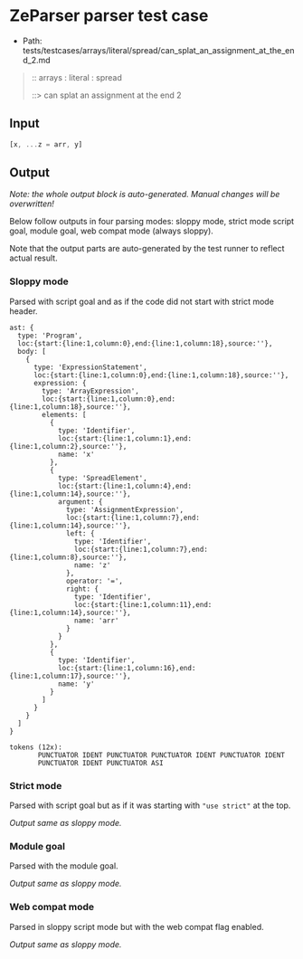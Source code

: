 # ZeParser parser test case

- Path: tests/testcases/arrays/literal/spread/can_splat_an_assignment_at_the_end_2.md

> :: arrays : literal : spread
>
> ::> can splat an assignment at the end 2

## Input

`````js
[x, ...z = arr, y]
`````

## Output

_Note: the whole output block is auto-generated. Manual changes will be overwritten!_

Below follow outputs in four parsing modes: sloppy mode, strict mode script goal, module goal, web compat mode (always sloppy).

Note that the output parts are auto-generated by the test runner to reflect actual result.

### Sloppy mode

Parsed with script goal and as if the code did not start with strict mode header.

`````
ast: {
  type: 'Program',
  loc:{start:{line:1,column:0},end:{line:1,column:18},source:''},
  body: [
    {
      type: 'ExpressionStatement',
      loc:{start:{line:1,column:0},end:{line:1,column:18},source:''},
      expression: {
        type: 'ArrayExpression',
        loc:{start:{line:1,column:0},end:{line:1,column:18},source:''},
        elements: [
          {
            type: 'Identifier',
            loc:{start:{line:1,column:1},end:{line:1,column:2},source:''},
            name: 'x'
          },
          {
            type: 'SpreadElement',
            loc:{start:{line:1,column:4},end:{line:1,column:14},source:''},
            argument: {
              type: 'AssignmentExpression',
              loc:{start:{line:1,column:7},end:{line:1,column:14},source:''},
              left: {
                type: 'Identifier',
                loc:{start:{line:1,column:7},end:{line:1,column:8},source:''},
                name: 'z'
              },
              operator: '=',
              right: {
                type: 'Identifier',
                loc:{start:{line:1,column:11},end:{line:1,column:14},source:''},
                name: 'arr'
              }
            }
          },
          {
            type: 'Identifier',
            loc:{start:{line:1,column:16},end:{line:1,column:17},source:''},
            name: 'y'
          }
        ]
      }
    }
  ]
}

tokens (12x):
       PUNCTUATOR IDENT PUNCTUATOR PUNCTUATOR IDENT PUNCTUATOR IDENT
       PUNCTUATOR IDENT PUNCTUATOR ASI
`````

### Strict mode

Parsed with script goal but as if it was starting with `"use strict"` at the top.

_Output same as sloppy mode._

### Module goal

Parsed with the module goal.

_Output same as sloppy mode._

### Web compat mode

Parsed in sloppy script mode but with the web compat flag enabled.

_Output same as sloppy mode._
